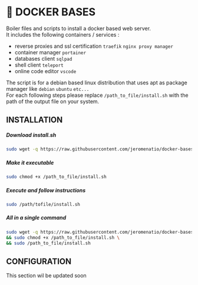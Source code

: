 # 🐳 DOCKER BASES

Boiler files and scripts to install a docker based web server.\
It includes the following containers / services :

- reverse proxies and ssl certification `traefik` `nginx proxy manager`
- container manager `portainer`
- databases client `sqlpad`
- shell client `teleport`
- online code editor `vscode`

The script is for a debian based linux distribution that uses apt as package manager like `debian` `ubuntu` `etc...` \
For each following steps please replace `/path_to_file/install.sh` with the path of the output file on your system.

## INSTALLATION

##### Download install.sh
```bash
sudo wget -q https://raw.githubusercontent.com/jeromenatio/docker-bases/main/install.sh -O /path_to_file/install.sh
```

##### Make it executable
```bash
sudo chmod +x /path_to_file/install.sh
```

##### Execute and follow instructions
```bash
sudo /path/tofile/install.sh
```

##### All in a single command
```bash
sudo wget -q https://raw.githubusercontent.com/jeromenatio/docker-bases/main/install.sh -O /path_to_file/install.sh \
&& sudo chmod +x /path_to_file/install.sh \
&& sudo /path_to_file/install.sh
```

## CONFIGURATION
This section wil be updated soon
